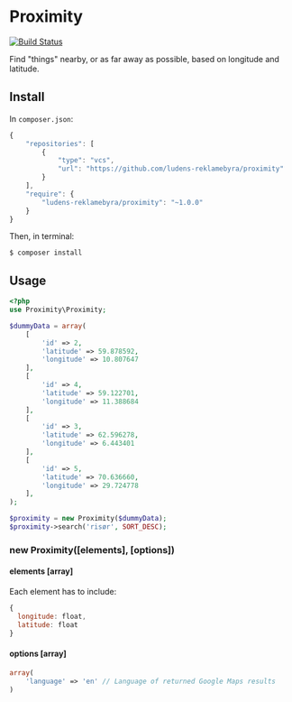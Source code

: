 # Proximity
[![Build Status](https://travis-ci.org/ludens-reklamebyra/proximity.svg?branch=travis_integration)](https://travis-ci.org/ludens-reklamebyra/proximity)

Find "things" nearby, or as far away as possible, based on longitude and latitude.

## Install
In `composer.json`:
```javascript
{
    "repositories": [
        {
            "type": "vcs",
            "url": "https://github.com/ludens-reklamebyra/proximity"
        }
    ],
    "require": {
        "ludens-reklamebyra/proximity": "~1.0.0"
    }
}
```
Then, in terminal:
```
$ composer install
```

## Usage
```php
<?php
use Proximity\Proximity;

$dummyData = array(
    [
        'id' => 2,
        'latitude' => 59.878592,
        'longitude' => 10.807647
    ],
    [
        'id' => 4,
        'latitude' => 59.122701,
        'longitude' => 11.388684
    ],
    [
        'id' => 3,
        'latitude' => 62.596278,
        'longitude' => 6.443401
    ],
    [
        'id' => 5,
        'latitude' => 70.636660,
        'longitude' => 29.724778
    ],
);

$proximity = new Proximity($dummyData);
$proximity->search('risør', SORT_DESC);
```

### new Proximity([elements], [options])
#### elements [array]
Each element has to include:
```javascript
{
  longitude: float,
  latitude: float
}
```

#### options [array]
```php
array(
    'language' => 'en' // Language of returned Google Maps results
)
```
